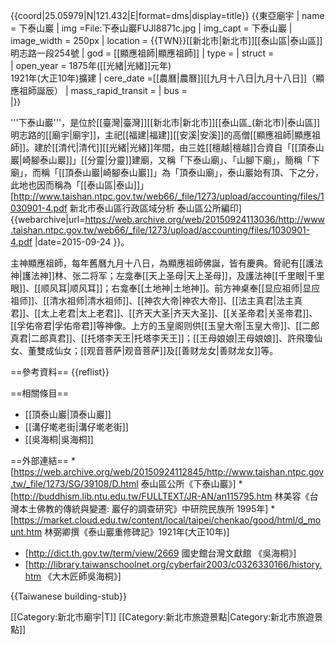 {{coord|25.05979|N|121.432|E|format=dms|display=title}}
{{東亞廟宇
| name = 下泰山巖
| img =File:下泰山巖FUJI8871c.jpg
| img_capt = 下泰山巖
| image_width = 250px
| location = {{TWN}}[[新北市|新北市]][[泰山區|泰山區]]明志路一段254號
| god = [[顯應祖師|顯應祖師]]
| type = 
| struct =  
| open_year = 1875年([[光緒|光緒]]元年)<br> 1921年(大正10年)擴建
| cere_date =[[農曆|農曆]][[九月十八日|九月十八日]]（顯應祖師誕辰） 
| mass_rapid_transit =
| bus =  
|}}

'''下泰山巖'''，是位於[[臺灣|臺灣]][[新北市|新北市]][[泰山區_(新北市)|泰山區]]明志路的[[廟宇|廟宇]]，主祀[[福建|福建]][[安溪|安溪]]的高僧[[顯應祖師|顯應祖師]]。建於[[清代|清代]][[光緒|光緒]]年間，由三姓[[檀越|檀越]]合資自「[[頂泰山巖|崎腳泰山巖]]」[[分靈|分靈]]建廟，又稱「下泰山廟」、「山腳下廟」，簡稱「下廟」，而稱「[[頂泰山巖|崎腳泰山巖]]」為「頂泰山廟」，泰山巖始有頂、下之分，此地也因而稱為「[[泰山區|泰山]]」<ref>[http://www.taishan.ntpc.gov.tw/web66/_file/1273/upload/accounting/files/1030901-4.pdf 新北市泰山區行政區域分析 泰山區公所編印] {{webarchive|url=https://web.archive.org/web/20150924113036/http://www.taishan.ntpc.gov.tw/web66/_file/1273/upload/accounting/files/1030901-4.pdf |date=2015-09-24 }}</ref>。

主神顯應祖師，每年舊曆九月十八日，為顯應祖師佛誕，皆有慶典。脅祀有[[護法神|護法神]]林、张二将军；左龛奉[[天上圣母|天上圣母]]，及護法神[[千里眼|千里眼]]、[[顺风耳|顺风耳]]；右龛奉[[土地神|土地神]]。前方神桌奉[[显应祖师|显应祖师]]、[[清水祖师|清水祖师]]、[[神农大帝|神农大帝]]、[[法主真君|法主真君]]、[[太上老君|太上老君]]、[[齐天大圣|齐天大圣]]、[[关圣帝君|关圣帝君]]、[[孚佑帝君|孚佑帝君]]等神像。上方的玉皇阁则供[[玉皇大帝|玉皇大帝]]、[[二郎真君|二郎真君]]、[[托塔李天王|托塔李天王]]；[[王母娘娘|王母娘娘]]、許飛瓊仙女、董雙成仙女；[[观音菩萨|观音菩萨]]及[[善财龙女|善财龙女]]等。

==參考資料==
{{reflist}}


==相關條目==
*  [[頂泰山巖|頂泰山巖]]
*  [[溝仔墘老街|溝仔墘老街]]
*  [[吳海桐|吳海桐]]

==外部連結==
*[https://web.archive.org/web/20150924112845/http://www.taishan.ntpc.gov.tw/_file/1273/SG/39108/D.html  泰山區公所《下泰山巖》]
*[http://buddhism.lib.ntu.edu.tw/FULLTEXT/JR-AN/an115795.htm  林美容《台灣本土佛教的傳統與變遷: 巖仔的調查研究》中研院民族所 1995年]
*[https://market.cloud.edu.tw/content/local/taipei/chenkao/good/html/d_mount.htm  林弼卿撰《泰山巖重修碑記》1921年(大正10年)]
*  [http://dict.th.gov.tw/term/view/2669     國史館台灣文獻館 《吳海桐》]
*  [http://library.taiwanschoolnet.org/cyberfair2003/c0326330166/history.htm    《大木匠師吳海桐》]



{{Taiwanese building-stub}}

[[Category:新北市廟宇|T]]
[[Category:新北市旅遊景點|Category:新北市旅遊景點]]